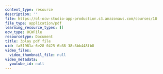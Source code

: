 ```yaml
---
content_type: resource
description: ''
file: https://ol-ocw-studio-app-production.s3.amazonaws.com/courses/18-03sc-differential-equations-fall-2011/fa51981a6e2804256b3838c3bb448fb8_RzaB0t9dx0A.pdf
file_type: application/pdf
learning_resource_types: []
ocw_type: OCWFile
resourcetype: Document
title: 3play pdf file
uid: fa51981a-6e28-0425-6b38-38c3bb448fb8
video_files:
  video_thumbnail_file: null
video_metadata:
  youtube_id: null
---
```

